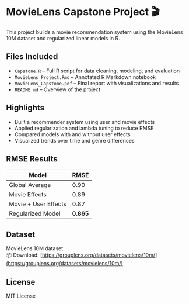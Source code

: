 # MovieLens Capstone Project 🎬

This project builds a movie recommendation system using the MovieLens 10M dataset and regularized linear models in R.

## Files Included

- `Capstone.R` – Full R script for data cleaning, modeling, and evaluation
- `MovieLens_Project.Rmd` – Annotated R Markdown notebook
- `MovieLens_Capstone.pdf` – Final report with visualizations and results
- `README.md` – Overview of the project

## Highlights

- Built a recommender system using user and movie effects
- Applied regularization and lambda tuning to reduce RMSE
- Compared models with and without user effects
- Visualized trends over time and genre differences

## RMSE Results

| Model                    | RMSE     |
|-------------------------|----------|
| Global Average          | 0.90     |
| Movie Effects           | 0.89     |
| Movie + User Effects    | 0.87     |
| Regularized Model       | **0.865** |

## Dataset

MovieLens 10M dataset  
📦 Download: [https://grouplens.org/datasets/movielens/10m/](https://grouplens.org/datasets/movielens/10m/)

## License

MIT License
